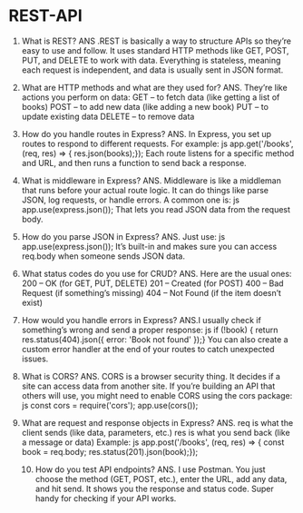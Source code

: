 # REST-API
1. What is REST?
ANS .REST is basically a way to structure APIs so they’re easy to use and follow. It uses standard HTTP methods like GET,          POST, PUT, and DELETE to work with data. Everything is stateless, meaning each request is independent, and data is            usually sent in JSON format.

2. What are HTTP methods and what are they used for?
ANS. They’re like actions you perform on data:
     GET – to fetch data (like getting a list of books)
     POST – to add new data (like adding a new book)
     PUT – to update existing data
     DELETE – to remove data

3. How do you handle routes in Express?
ANS. In Express, you set up routes to respond to different requests. For example:
     js
    app.get('/books', (req, res) => {
    res.json(books);});
    Each route listens for a specific method and URL, and then runs a function to send back a response.

4. What is middleware in Express?
ANS. Middleware is like a middleman that runs before your actual route logic. It can do things like parse JSON, log requests,      or handle errors. A common one is:
     js
     app.use(express.json());
     That lets you read JSON data from the request body.

6. How do you parse JSON in Express?
ANS. Just use:
     js
     app.use(express.json());
     It’s built-in and makes sure you can access req.body when someone sends JSON data.

6. What status codes do you use for CRUD?
ANS. Here are the usual ones:
    200 – OK (for GET, PUT, DELETE)
    201 – Created (for POST)
    400 – Bad Request (if something’s missing)
    404 – Not Found (if the item doesn’t exist)

7. How would you handle errors in Express?
ANS.I usually check if something’s wrong and send a proper response:
    js
    if (!book) {
    return res.status(404).json({ error: 'Book not found' });}
    You can also create a custom error handler at the end of your routes to catch unexpected issues.

8. What is CORS?
ANS. CORS is a browser security thing. It decides if a site can access data from another site. If you’re building an API that      others will use, you might need to enable CORS using the cors package:
     js
     const cors = require('cors');
     app.use(cors());

9. What are request and response objects in Express?
ANS. req is what the client sends (like data, parameters, etc.)
     res is what you send back (like a message or data)
    Example:
    js
    app.post('/books', (req, res) => {
    const book = req.body;
    res.status(201).json(book);});

   10. How do you test API endpoints?
ANS. I use Postman. You just choose the method (GET, POST, etc.), enter the URL, add any data, and hit send. It shows you the      response and status code. Super handy for checking if your API works.
